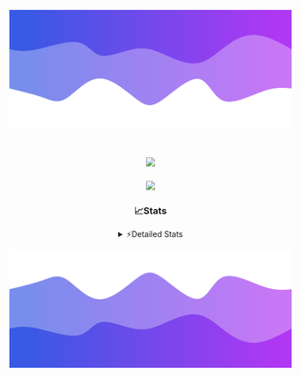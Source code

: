![Header](./header.png)
<div align="center">

<h1 align="center">
  <a href="https://git.io/typing-svg">
    <img src="https://readme-typing-svg.herokuapp.com/?lines=Hello,+There!+%F0%9F%91%8B;This+is+chicho.;Owner+on+Ocean;&center=true&size=25">
  </a>
</h1>
  
<p align="center">
  <img src="https://lanyard.cnrad.dev/api/852683595378196480" />
</p>

### 📈Stats
<details>
    <summary> ⚡Detailed Stats</summary>
    <br/>

<!--START_SECTION:waka-->
![Code Time](http://img.shields.io/badge/Code%20Time-1%2C003%20hrs%2045%20mins-blue)

![Profile Views](http://img.shields.io/badge/Profile%20Views-0-blue)

**🐱 My GitHub Data** 

> 📦 188.1 kB Used in GitHub's Storage 
 > 
> 🚫 Not Opted to Hire
 > 
> 📜 15 Public Repositories 
 > 
> 🔑 13 Private Repositories 
 > 
**I'm a Night 🦉** 

```text
🌞 Morning                24 commits          █░░░░░░░░░░░░░░░░░░░░░░░░   04.58 % 
🌆 Daytime                72 commits          ███░░░░░░░░░░░░░░░░░░░░░░   13.74 % 
🌃 Evening                236 commits         ███████████░░░░░░░░░░░░░░   45.04 % 
🌙 Night                  192 commits         █████████░░░░░░░░░░░░░░░░   36.64 % 
```
📅 **I'm Most Productive on Friday** 

```text
Monday                   28 commits          █░░░░░░░░░░░░░░░░░░░░░░░░   05.34 % 
Tuesday                  115 commits         █████░░░░░░░░░░░░░░░░░░░░   21.95 % 
Wednesday                83 commits          ████░░░░░░░░░░░░░░░░░░░░░   15.84 % 
Thursday                 67 commits          ███░░░░░░░░░░░░░░░░░░░░░░   12.79 % 
Friday                   125 commits         ██████░░░░░░░░░░░░░░░░░░░   23.85 % 
Saturday                 59 commits          ███░░░░░░░░░░░░░░░░░░░░░░   11.26 % 
Sunday                   47 commits          ██░░░░░░░░░░░░░░░░░░░░░░░   08.97 % 
```


📊 **This Week I Spent My Time On** 

```text
🕑︎ Time Zone: America/Argentina/Buenos_Aires

💬 Programming Languages: 
TypeScript               44 hrs 49 mins      ███████████████████████░░   93.82 % 
JSON                     57 mins             █░░░░░░░░░░░░░░░░░░░░░░░░   02.01 % 
Other                    27 mins             ░░░░░░░░░░░░░░░░░░░░░░░░░   00.95 % 
JavaScript               26 mins             ░░░░░░░░░░░░░░░░░░░░░░░░░   00.92 % 
Python                   17 mins             ░░░░░░░░░░░░░░░░░░░░░░░░░   00.60 % 

🔥 Editors: 
Cursor                   47 hrs 46 mins      █████████████████████████   100.00 % 

🐱‍💻 Projects: 
ocean-backend            43 hrs 51 mins      ███████████████████████░░   91.79 % 
backend-ocean            2 hrs 2 mins        █░░░░░░░░░░░░░░░░░░░░░░░░   04.26 % 
Proyecto                 48 mins             ░░░░░░░░░░░░░░░░░░░░░░░░░   01.68 % 
frontend-ocean           28 mins             ░░░░░░░░░░░░░░░░░░░░░░░░░   00.98 % 
Unknown Project          23 mins             ░░░░░░░░░░░░░░░░░░░░░░░░░   00.82 % 

💻 Operating System: 
Windows                  47 hrs 46 mins      █████████████████████████   100.00 % 
```

**I Mostly Code in JavaScript** 

```text
JavaScript               8 repos             ██████░░░░░░░░░░░░░░░░░░░   24.24 % 
HTML                     7 repos             █████░░░░░░░░░░░░░░░░░░░░   21.21 % 
TypeScript               4 repos             ███░░░░░░░░░░░░░░░░░░░░░░   12.12 % 
Astro                    2 repos             ██░░░░░░░░░░░░░░░░░░░░░░░   06.06 % 
SCSS                     1 repo              █░░░░░░░░░░░░░░░░░░░░░░░░   03.03 % 
```




 Last Updated on 23/01/2025 06:21:31 UTC
<!--END_SECTION:waka-->
</details>

![Footer](./footer.png)
